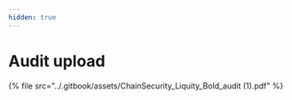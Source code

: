 ```yaml
---
hidden: true
---
```


# Audit upload



{% file src="../.gitbook/assets/ChainSecurity_Liquity_Bold_audit (1).pdf" %}
